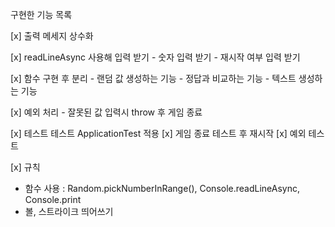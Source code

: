 구현한 기능 목록

[x] 출력 메세지 상수화

[x] readLineAsync 사용해 입력 받기 - 숫자 입력 받기 - 재시작 여부 입력 받기

[x] 함수 구현 후 분리 - 랜덤 값 생성하는 기능 - 정답과 비교하는 기능 - 텍스트 생성하는 기능

[x] 예외 처리 - 잘못된 값 입력시 throw 후 게임 종료

[x] 테스트
테스트 ApplicationTest 적용
[x] 게임 종료 테스트 후 재시작
[x] 예외 테스트

[x] 규칙

- 함수 사용 : Random.pickNumberInRange(), Console.readLineAsync, Console.print
- 볼, 스트라이크 띄어쓰기

